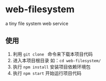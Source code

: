 # web-filesystem
a tiny file system web service

## 使用

1. 利用 `git clone ` 命令来下载本项目代码
2. 进入本项目根目录 如：`cd web-filesystem/`
3. 执行 `npm install` 安装项目依赖环境包
4. 执行 `npm start` 开始运行项目代码

